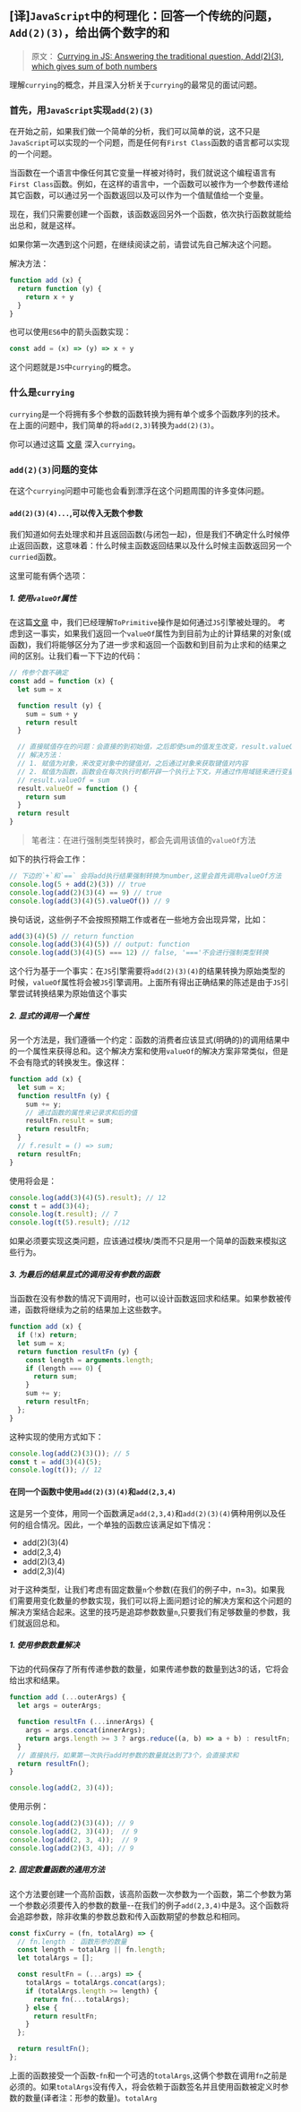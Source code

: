 ## [译]`JavaScript`中的柯理化：回答一个传统的问题，`Add(2)(3)`，给出俩个数字的和
> 原文： [Currying in JS: Answering the traditional question, Add(2)(3), which gives sum of both numbers](https://theanubhav.com/2019/02/03/js-currying-in-interview/#references)

理解`currying`的概念，并且深入分析关于`currying`的最常见的面试问题。

### 首先，用`JavaScript`实现`add(2)(3)`

在开始之前，如果我们做一个简单的分析，我们可以简单的说，这不只是`JavaScript`可以实现的一个问题，而是任何有`First Class`函数的语言都可以实现的一个问题。

当函数在一个语言中像任何其它变量一样被对待时，我们就说这个编程语言有`First Class`函数。例如，在这样的语言中，一个函数可以被作为一个参数传递给其它函数，可以通过另一个函数返回以及可以作为一个值赋值给一个变量。

现在，我们只需要创建一个函数，该函数返回另外一个函数，依次执行函数就能给出总和，就是这样。

如果你第一次遇到这个问题，在继续阅读之前，请尝试先自己解决这个问题。

解决方法：
```javascript
function add (x) {
  return function (y) {
    return x + y
  }
}
```

也可以使用`ES6`中的箭头函数实现：
```javascript
const add = (x) => (y) => x + y
```
这个问题就是`JS`中`currying`的概念。

### 什么是`currying`

`currying`是一个将拥有多个参数的函数转换为拥有单个或多个函数序列的技术。在上面的问题中，我们简单的将`add(2,3)`转换为`add(2)(3)`。

你可以通过这篇 [文章](https://bjouhier.wordpress.com/2011/04/04/currying-the-callback-or-the-essence-of-futures) 深入`currying`。

### `add(2)(3)`问题的变体
在这个`currying`问题中可能也会看到漂浮在这个问题周围的许多变体问题。

#### `add(2)(3)(4)...`,可以传入无数个参数

我们知道如何去处理求和并且返回函数(与闭包一起)，但是我们不确定什么时候停止返回函数，这意味着：什么时候主函数返回结果以及什么时候主函数返回另一个`curried`函数。

这里可能有俩个选项：

##### 1. 使用`valueOf`属性

在这篇[文章](https://theanubhav.com/2018/11/07/understanding-primitive-and-getter-setters/) 中，我们已经理解`ToPrimitive`操作是如何通过`JS`引擎被处理的。
考虑到这一事实，如果我们返回一个`valueOf`属性为到目前为止的计算结果的对象(或函数)，我们将能够区分为了进一步求和返回一个函数和到目前为止求和的结果之间的区别。让我们看一下下边的代码：
```javascript
// 传参个数不确定
const add = function (x) {
  let sum = x

  function result (y) {
    sum = sum + y
    return result
  }

  // 直接赋值存在的问题：会直接的到初始值，之后即使sum的值发生改变，result.valueOf的值也不会更新
  // 解决方法：
  // 1. 赋值为对象，来改变对象中的键值对，之后通过对象来获取键值对内容
  // 2. 赋值为函数，函数会在每次执行时都开辟一个执行上下文，并通过作用域链来进行变量查找，找到的都是最新的sum值
  // result.valueOf = sum
  result.valueOf = function () {
    return sum
  }
  return result
}
```
> 笔者注：在进行强制类型转换时，都会先调用该值的`valueOf`方法

如下的执行将会工作：
````javascript
// 下边的`+`和`==` 会将add执行结果强制转换为number,这里会首先调用valueOf方法
console.log(5 + add(2)(3)) // true
console.log(add(2)(3)(4) == 9) // true
console.log(add(3)(4)(5).valueOf()) // 9
````

换句话说，这些例子不会按照预期工作或者在一些地方会出现异常，比如：
```javascript
add(3)(4)(5) // return function
console.log(add(3)(4)(5)) // output: function
console.log(add(3)(4)(5) === 12) // false, '==='不会进行强制类型转换 
```

这个行为基于一个事实：在`JS`引擎需要将`add(2)(3)(4)`的结果转换为原始类型的时候，`valueOf`属性将会被`JS`引擎调用。上面所有得出正确结果的陈述是由于`JS`引擎尝试转换结果为原始值这个事实

##### 2. 显式的调用一个属性

另一个方法是，我们遵循一个约定：函数的消费者应该显式(明确的)的调用结果中的一个属性来获得总和。这个解决方案和使用`valueOf`的解决方案非常类似，但是不会有隐式的转换发生。像这样：
```javascript
function add (x) {
  let sum = x;
  function resultFn (y) {
    sum += y;
    // 通过函数的属性来记录求和后的值
    resultFn.result = sum;
    return resultFn;
  }
  // f.result = () => sum;
  return resultFn;
}

```
使用将会是：
```javascript
console.log(add(3)(4)(5).result); // 12
const t = add(3)(4);
console.log(t.result); // 7
console.log(t(5).result); //12
```
如果必须要实现这类问题，应该通过模块/类而不只是用一个简单的函数来模拟这些行为。

##### 3. 为最后的结果显式的调用没有参数的函数
当函数在没有参数的情况下调用时，也可以设计函数返回求和结果。如果参数被传递，函数将继续为之前的结果加上这些数字。
```javascript
function add (x) {
  if (!x) return;
  let sum = x;
  return function resultFn (y) {
    const length = arguments.length;
    if (length === 0) {
      return sum;
    }
    sum += y;
    return resultFn;
  };
}
```
这种实现的使用方式如下：
```javascript
console.log(add(2)(3)()); // 5
const t = add(3)(4)(5);
console.log(t()); // 12
```
#### 在同一个函数中使用`add(2)(3)(4)`和`add(2,3,4)`
这是另一个变体，用同一个函数满足`add(2,3,4)`和`add(2)(3)(4)`俩种用例以及任何的组合情况。因此，一个单独的函数应该满足如下情况：
* add(2)(3)(4)
* add(2,3,4)
* add(2)(3,4)
* add(2,3)(4)

对于这种类型，让我们考虑有固定数量`n`个参数(在我们的例子中，n=3)。如果我们需要用变化数量的参数实现，我们可以将上面问题讨论的解决方案和这个问题的解决方案结合起来。这里的技巧是追踪参数数量`n`,只要我们有足够数量的参数，我们就返回总和。

##### 1. 使用参数数量解决
下边的代码保存了所有传递参数的数量，如果传递参数的数量到达3的话，它将会给出求和结果。
```javascript
function add (...outerArgs) {
  let args = outerArgs;

  function resultFn (...innerArgs) {
    args = args.concat(innerArgs);
    return args.length >= 3 ? args.reduce((a, b) => a + b) : resultFn;
  }
  // 直接执行，如果第一次执行add时参数的数量就达到了3个，会直接求和
  return resultFn();
}

console.log(add(2, 3)(4));
```
使用示例：
```javascript
console.log(add(2)(3)(4)); // 9
console.log(add(2, 3)(4));  // 9
console.log(add(2, 3, 4));  // 9
console.log(add(2)(3, 4)); // 9
```

##### 2. 固定数量函数的通用方法
这个方法要创建一个高阶函数，该高阶函数一次参数为一个函数，第二个参数为第一个参数必须要传入的参数的数量--在我们的例子`add(2,3,4)`中是3。这个函数将会追踪参数，除非收集的参数总数和传入函数期望的参数总和相同。
```javascript
const fixCurry = (fn, totalArg) => {
  // fn.length ： 函数形参的数量
  const length = totalArg || fn.length;
  let totalArgs = [];

  const resultFn = (...args) => {
    totalArgs = totalArgs.concat(args);
    if (totalArgs.length >= length) {
      return fn(...totalArgs);
    } else {
      return resultFn;
    }
  };

  return resultFn();
};
```
上面的函数接受一个函数-`fn`和一个可选的`totalArgs`,这俩个参数在调用`fn`之前是必须的。如果`totalArgs`没有传入，将会依赖于函数签名并且使用函数被定义时参数的数量(译者注：形参的数量)。`totalArg`

